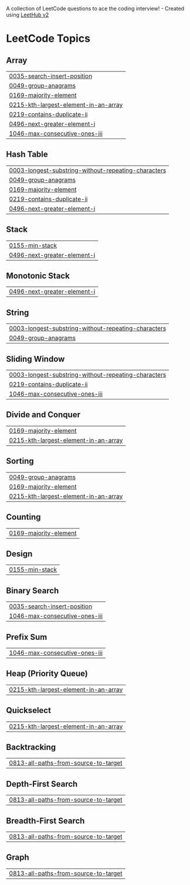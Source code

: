 A collection of LeetCode questions to ace the coding interview! - Created using [LeetHub v2](https://github.com/arunbhardwaj/LeetHub-2.0)
<!---LeetCode Topics Start-->
# LeetCode Topics
## Array
|  |
| ------- |
| [0035-search-insert-position](https://github.com/yordil/A2SV-CP/tree/master/0035-search-insert-position) |
| [0049-group-anagrams](https://github.com/yordil/A2SV-CP/tree/master/0049-group-anagrams) |
| [0169-majority-element](https://github.com/yordil/A2SV-CP/tree/master/0169-majority-element) |
| [0215-kth-largest-element-in-an-array](https://github.com/yordil/A2SV-CP/tree/master/0215-kth-largest-element-in-an-array) |
| [0219-contains-duplicate-ii](https://github.com/yordil/A2SV-CP/tree/master/0219-contains-duplicate-ii) |
| [0496-next-greater-element-i](https://github.com/yordil/A2SV-CP/tree/master/0496-next-greater-element-i) |
| [1046-max-consecutive-ones-iii](https://github.com/yordil/A2SV-CP/tree/master/1046-max-consecutive-ones-iii) |
## Hash Table
|  |
| ------- |
| [0003-longest-substring-without-repeating-characters](https://github.com/yordil/A2SV-CP/tree/master/0003-longest-substring-without-repeating-characters) |
| [0049-group-anagrams](https://github.com/yordil/A2SV-CP/tree/master/0049-group-anagrams) |
| [0169-majority-element](https://github.com/yordil/A2SV-CP/tree/master/0169-majority-element) |
| [0219-contains-duplicate-ii](https://github.com/yordil/A2SV-CP/tree/master/0219-contains-duplicate-ii) |
| [0496-next-greater-element-i](https://github.com/yordil/A2SV-CP/tree/master/0496-next-greater-element-i) |
## Stack
|  |
| ------- |
| [0155-min-stack](https://github.com/yordil/A2SV-CP/tree/master/0155-min-stack) |
| [0496-next-greater-element-i](https://github.com/yordil/A2SV-CP/tree/master/0496-next-greater-element-i) |
## Monotonic Stack
|  |
| ------- |
| [0496-next-greater-element-i](https://github.com/yordil/A2SV-CP/tree/master/0496-next-greater-element-i) |
## String
|  |
| ------- |
| [0003-longest-substring-without-repeating-characters](https://github.com/yordil/A2SV-CP/tree/master/0003-longest-substring-without-repeating-characters) |
| [0049-group-anagrams](https://github.com/yordil/A2SV-CP/tree/master/0049-group-anagrams) |
## Sliding Window
|  |
| ------- |
| [0003-longest-substring-without-repeating-characters](https://github.com/yordil/A2SV-CP/tree/master/0003-longest-substring-without-repeating-characters) |
| [0219-contains-duplicate-ii](https://github.com/yordil/A2SV-CP/tree/master/0219-contains-duplicate-ii) |
| [1046-max-consecutive-ones-iii](https://github.com/yordil/A2SV-CP/tree/master/1046-max-consecutive-ones-iii) |
## Divide and Conquer
|  |
| ------- |
| [0169-majority-element](https://github.com/yordil/A2SV-CP/tree/master/0169-majority-element) |
| [0215-kth-largest-element-in-an-array](https://github.com/yordil/A2SV-CP/tree/master/0215-kth-largest-element-in-an-array) |
## Sorting
|  |
| ------- |
| [0049-group-anagrams](https://github.com/yordil/A2SV-CP/tree/master/0049-group-anagrams) |
| [0169-majority-element](https://github.com/yordil/A2SV-CP/tree/master/0169-majority-element) |
| [0215-kth-largest-element-in-an-array](https://github.com/yordil/A2SV-CP/tree/master/0215-kth-largest-element-in-an-array) |
## Counting
|  |
| ------- |
| [0169-majority-element](https://github.com/yordil/A2SV-CP/tree/master/0169-majority-element) |
## Design
|  |
| ------- |
| [0155-min-stack](https://github.com/yordil/A2SV-CP/tree/master/0155-min-stack) |
## Binary Search
|  |
| ------- |
| [0035-search-insert-position](https://github.com/yordil/A2SV-CP/tree/master/0035-search-insert-position) |
| [1046-max-consecutive-ones-iii](https://github.com/yordil/A2SV-CP/tree/master/1046-max-consecutive-ones-iii) |
## Prefix Sum
|  |
| ------- |
| [1046-max-consecutive-ones-iii](https://github.com/yordil/A2SV-CP/tree/master/1046-max-consecutive-ones-iii) |
## Heap (Priority Queue)
|  |
| ------- |
| [0215-kth-largest-element-in-an-array](https://github.com/yordil/A2SV-CP/tree/master/0215-kth-largest-element-in-an-array) |
## Quickselect
|  |
| ------- |
| [0215-kth-largest-element-in-an-array](https://github.com/yordil/A2SV-CP/tree/master/0215-kth-largest-element-in-an-array) |
## Backtracking
|  |
| ------- |
| [0813-all-paths-from-source-to-target](https://github.com/yordil/A2SV-CP/tree/master/0813-all-paths-from-source-to-target) |
## Depth-First Search
|  |
| ------- |
| [0813-all-paths-from-source-to-target](https://github.com/yordil/A2SV-CP/tree/master/0813-all-paths-from-source-to-target) |
## Breadth-First Search
|  |
| ------- |
| [0813-all-paths-from-source-to-target](https://github.com/yordil/A2SV-CP/tree/master/0813-all-paths-from-source-to-target) |
## Graph
|  |
| ------- |
| [0813-all-paths-from-source-to-target](https://github.com/yordil/A2SV-CP/tree/master/0813-all-paths-from-source-to-target) |
<!---LeetCode Topics End-->